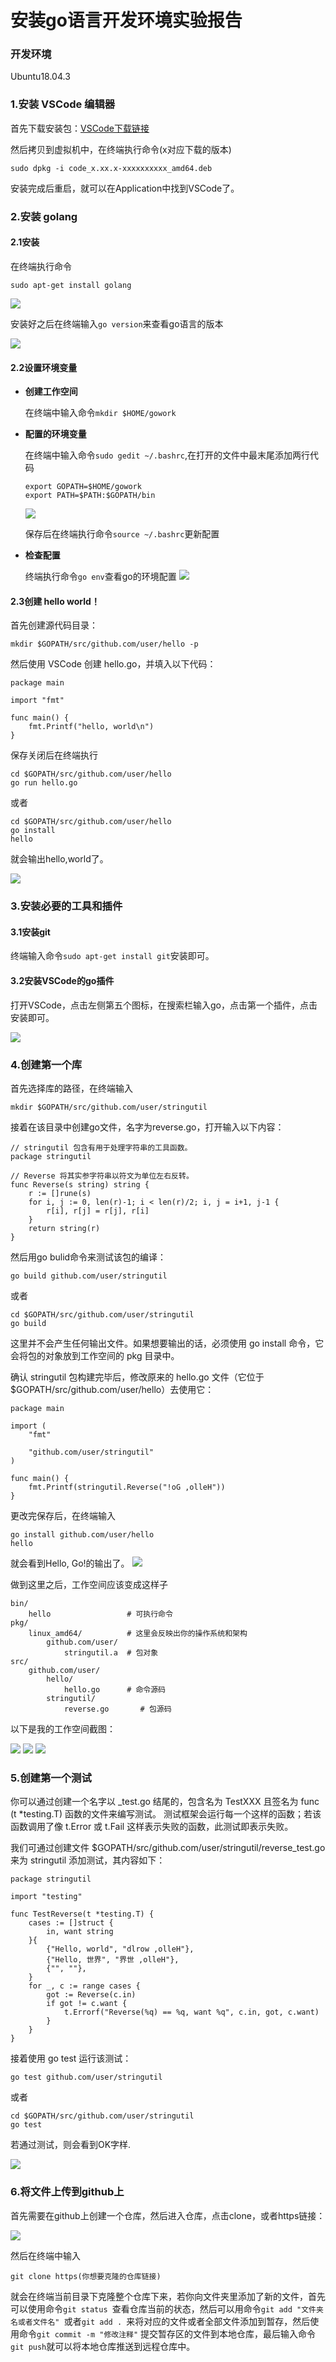 # 安装go语言开发环境实验报告
### 开发环境
Ubuntu18.04.3
### 1.安装 VSCode 编辑器
首先下载安装包：[VSCode下载链接](https://code.visualstudio.com/docs/?dv=linux64_deb)

然后拷贝到虚拟机中，在终端执行命令(x对应下载的版本)

```
sudo dpkg -i code_x.xx.x-xxxxxxxxxx_amd64.deb 
```

安装完成后重启，就可以在Application中找到VSCode了。

### 2.安装 golang
#### 2.1安装
在终端执行命令

``` 
sudo apt-get install golang
``` 

![](IGM/01.jpg)

安装好之后在终端输入```go version```来查看go语言的版本

![](IGM/02.jpg)

#### 2.2设置环境变量
- **创建工作空间**


    在终端中输入命令```mkdir $HOME/gowork```
- **配置的环境变量**
   
    在终端中输入命令```sudo gedit ~/.bashrc```,在打开的文件中最末尾添加两行代码
    ```
	export GOPATH=$HOME/gowork
	export PATH=$PATH:$GOPATH/bin
    ```
	![](IGM/03.jpg)
	
	保存后在终端执行命令```source ~/.bashrc```更新配置
- **检查配置**

	终端执行命令```go env```查看go的环境配置
	![](IGM/04.jpg)
#### 2.3创建 hello world！
首先创建源代码目录：

```
mkdir $GOPATH/src/github.com/user/hello -p
```
然后使用 VSCode 创建 hello.go，并填入以下代码：

```
package main

import "fmt"

func main() {
    fmt.Printf("hello, world\n")
}
```

保存关闭后在终端执行
```
cd $GOPATH/src/github.com/user/hello
go run hello.go
```
或者
```
cd $GOPATH/src/github.com/user/hello
go install
hello
```
就会输出hello,world了。

![](IGM/05.jpg)

### 3.安装必要的工具和插件
#### 3.1安装git
终端输入命令```sudo apt-get install git```安装即可。

#### 3.2安装VSCode的go插件
打开VSCode，点击左侧第五个图标，在搜索栏输入go，点击第一个插件，点击安装即可。

![](IGM/11.jpg)

### 4.创建第一个库
首先选择库的路径，在终端输入

```
mkdir $GOPATH/src/github.com/user/stringutil
```

接着在该目录中创建go文件，名字为reverse.go，打开输入以下内容：

```
// stringutil 包含有用于处理字符串的工具函数。
package stringutil

// Reverse 将其实参字符串以符文为单位左右反转。
func Reverse(s string) string {
	r := []rune(s)
	for i, j := 0, len(r)-1; i < len(r)/2; i, j = i+1, j-1 {
		r[i], r[j] = r[j], r[i]
	}
	return string(r)
}
```

然后用go bulid命令来测试该包的编译：

```
go build github.com/user/stringutil
```

或者

```
cd $GOPATH/src/github.com/user/stringutil
go build
```

这里并不会产生任何输出文件。如果想要输出的话，必须使用 go install 命令，它会将包的对象放到工作空间的 pkg 目录中。

确认 stringutil 包构建完毕后，修改原来的 hello.go 文件（它位于 $GOPATH/src/github.com/user/hello）去使用它：

```
package main

import (
	"fmt"

	"github.com/user/stringutil"
)

func main() {
	fmt.Printf(stringutil.Reverse("!oG ,olleH"))
}
```

更改完保存后，在终端输入

```
go install github.com/user/hello
hello
```

就会看到Hello, Go!的输出了。
![](IGM/06.jpg)

做到这里之后，工作空间应该变成这样子

```
bin/
	hello                 # 可执行命令
pkg/
	linux_amd64/          # 这里会反映出你的操作系统和架构
		github.com/user/
			stringutil.a  # 包对象
src/
	github.com/user/
		hello/
			hello.go      # 命令源码
		stringutil/
			reverse.go       # 包源码
```

以下是我的工作空间截图：

![](IGM/07.jpg)
![](IGM/08.jpg)
![](IGM/09.jpg)

### 5.创建第一个测试
你可以通过创建一个名字以 _test.go 结尾的，包含名为 TestXXX 且签名为 func (t *testing.T) 函数的文件来编写测试。 测试框架会运行每一个这样的函数；若该函数调用了像 t.Error 或 t.Fail 这样表示失败的函数，此测试即表示失败。

我们可通过创建文件 $GOPATH/src/github.com/user/stringutil/reverse_test.go 来为 stringutil 添加测试，其内容如下：

```
package stringutil

import "testing"

func TestReverse(t *testing.T) {
	cases := []struct {
		in, want string
	}{
		{"Hello, world", "dlrow ,olleH"},
		{"Hello, 世界", "界世 ,olleH"},
		{"", ""},
	}
	for _, c := range cases {
		got := Reverse(c.in)
		if got != c.want {
			t.Errorf("Reverse(%q) == %q, want %q", c.in, got, c.want)
		}
	}
}
```

接着使用 go test 运行该测试：

```
go test github.com/user/stringutil
```

或者

```
cd $GOPATH/src/github.com/user/stringutil
go test
```

若通过测试，则会看到OK字样.


![](IGM/10.jpg)

### 6.将文件上传到github上
首先需要在github上创建一个仓库，然后进入仓库，点击clone，或者https链接：

![](IGM/12.jpg)

然后在终端中输入

```
git clone https(你想要克隆的仓库链接)
```

就会在终端当前目录下克隆整个仓库下来，若你向文件夹里添加了新的文件，首先可以使用命令```git status ```查看仓库当前的状态，然后可以用命令```git add "文件夹名或者文件名" ```或者```git add . ```来将对应的文件或者全部文件添加到暂存，然后使用命令```git commit -m "修改注释"``` 提交暂存区的文件到本地仓库，最后输入命令```git push```就可以将本地仓库推送到远程仓库中。
